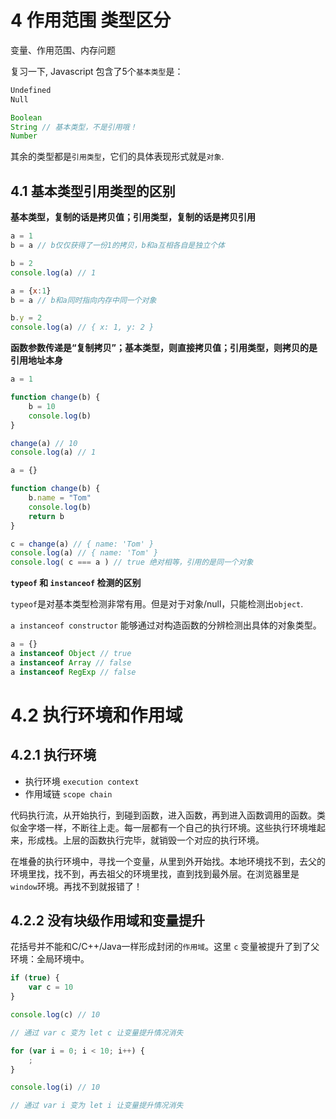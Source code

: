 # 4 作用范围 类型区分
变量、作用范围、内存问题

复习一下, Javascript 包含了5个`基本类型`是：

```javascript
Undefined
Null

Boolean
String // 基本类型，不是引用哦！
Number
```
其余的类型都是`引用类型`，它们的具体表现形式就是`对象`.

## 4.1 基本类型引用类型的区别

**基本类型，复制的话是拷贝值；引用类型，复制的话是拷贝引用**

```javascript
a = 1
b = a // b仅仅获得了一份1的拷贝，b和a互相各自是独立个体

b = 2
console.log(a) // 1
```

```javascript
a = {x:1}
b = a // b和a同时指向内存中同一个对象

b.y = 2
console.log(a) // { x: 1, y: 2 }
```

**函数参数传递是“复制拷贝”；基本类型，则直接拷贝值；引用类型，则拷贝的是引用地址本身**

```javascript
a = 1

function change(b) {
    b = 10
    console.log(b)
}

change(a) // 10
console.log(a) // 1
```

```javascript
a = {}

function change(b) {
    b.name = "Tom"
    console.log(b)
    return b
}

c = change(a) // { name: 'Tom' }
console.log(a) // { name: 'Tom' }
console.log( c === a ) // true 绝对相等，引用的是同一个对象
```

**`typeof` 和 `instanceof` 检测的区别**

`typeof`是对基本类型检测非常有用。但是对于对象/null，只能检测出`object`.

`a instanceof constructor` 能够通过对构造函数的分辨检测出具体的对象类型。

```javascript
a = {}
a instanceof Object // true
a instanceof Array // false
a instanceof RegExp // false
```

# 4.2 执行环境和作用域

## 4.2.1 执行环境
- 执行环境 `execution context`
- 作用域链 `scope chain`

代码执行流，从开始执行，到碰到函数，进入函数，再到进入函数调用的函数。类似金字塔一样，不断往上走。每一层都有一个自己的执行环境。这些执行环境堆起来，形成栈。上层的函数执行完毕，就销毁一个对应的执行环境。

在堆叠的执行环境中，寻找一个变量，从里到外开始找。本地环境找不到，去父的环境里找，找不到，再去祖父的环境里找，直到找到最外层。在浏览器里是`window`环境。再找不到就报错了！

## 4.2.2 没有块级作用域和变量提升

花括号并不能和C/C++/Java一样形成封闭的`作用域`。这里 `c` 变量被提升了到了父环境：全局环境中。
```javascript
if (true) {
    var c = 10
}

console.log(c) // 10

// 通过 var c 变为 let c 让变量提升情况消失

for (var i = 0; i < 10; i++) {
    ;
}

console.log(i) // 10

// 通过 var i 变为 let i 让变量提升情况消失
```

